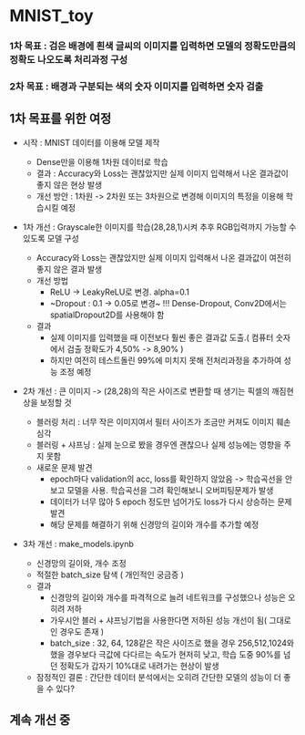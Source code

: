 # MNIST_toy

### 1차 목표 : 검은 배경에 흰색 글씨의 이미지를 입력하면 모델의 정확도만큼의 정확도 나오도록 처리과정 구성
### 2차 목표 : 배경과 구분되는 색의 숫자 이미지를 입력하면 숫자 검출

## 1차 목표를 위한 여정

- 시작 : MNIST 데이터를 이용해 모델 제작
  - Dense만을 이용해 1차원 데이터로 학습
  - 결과 : Accuracy와 Loss는 괜찮았지만 실제 이미지 입력해서 나온 결과값이 좋지 않은 현상 발생
  - 개선 방안 : 1차원 -> 2차원 또는 3차원으로 변경해 이미지의 특정을 이용해 학습시킬 예정
  
- 1차 개선 : Grayscale한 이미지를 학습(28,28,1)시켜 추후 RGB입력까지 가능할 수 있도록 모델 구성
  - Accuracy와 Loss는 괜찮았지만 실제 이미지 입력해서 나온 결과값이 여전히 좋지 않은 결과 발생
  - 개선 방법 
    - ReLU -> LeakyReLU로 변경. alpha=0.1
    - ~Dropout : 0.1 -> 0.05로 변경~ !!! Dense-Dropout, Conv2D에서는 spatialDropout2D를 사용해야 함
  - 결과
    - 실제 이미지를 입력했을 때 이전보다 훨씬 좋은 결과값 도출.( 컴퓨터 숫자에서 검출 정확도가 4,50% -> 8,90% )
    - 하지만 여전히 테스트돌린 99%에 미치지 못해 전처리과정을 추가하여 성능 조정 예정
    
- 2차 개선 : 큰 이미지 -> (28,28)의 작은 사이즈로 변환할 때 생기는 픽셀의 깨짐현상을 보정할 것
  - 블러링 처리 : 너무 작은 이미지여서 필터 사이즈가 조금만 커져도 이미지 훼손 심각
  - 블러링 + 샤프닝 : 실제 눈으로 봤을 경우엔 괜찮으나 실제 성능에는 영향을 주지 못함
  - 새로운 문제 발견
    - epoch마다 validation의 acc, loss를 확인하지 않았음 -> 학습곡선을 안 보고 모델을 사용. 학습곡선을 그려 확인해보니 오버피팅문제가 발생
    - 데이터가 너무 많아 5 epoch 정도만 넘어가도 loss가 다시 상승하는 문제 발견
    - 해당 문제를 해결하기 위해 신경망의 길이와 개수를 추가할 예정
  
- 3차 개선 : make_models.ipynb
  - 신경망의 길이와, 개수 조정
  - 적절한 batch_size 탐색 ( 개인적인 궁금증 )
  - 결과
    - 신경망의 길이와 개수를 파격적으로 늘려 네트워크를 구성했으나 성능은 오히려 저하
    - 가우시안 블러 + 샤프닝기법을 사용한다면 저하된 성능 개선이 됨( 그대로인 경우도 존재 )
    - batch_size : 32, 64, 128같은 작은 사이즈로 했을 경우 256,512,1024와 했을 경우보다 극값에 다다르는 속도가 현저히 낮고, 학습 도중 90%를 넘던 정확도가 갑자기 10%대로 내려가는 현상이 발생
  - 잠정적인 결론 : 간단한 데이터 분석에서는 오히려 간단한 모델의 성능이 더 좋을 수 있다?
 
## 계속 개선 중

